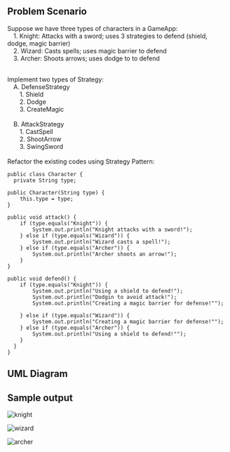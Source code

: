 ## Problem Scenario
Suppose we have three types of characters in a GameApp: <br>
&emsp;1. Knight: Attacks with a sword; uses 3 strategies to defend (shield, dodge, magic barrier) <br>
&emsp;2. Wizard: Casts spells; uses magic barrier to defend <br>
&emsp;3. Archer: Shoots arrows; uses dodge to to defend <br>

<br>
Implement two types of Strategy: <br>
&emsp;A. DefenseStrategy <br>
&emsp;&emsp;1. Shield <br>
&emsp;&emsp;2. Dodge <br>
&emsp;&emsp;3. CreateMagic <br>
<br>
&emsp;B.  AttackStrategy <br>
&emsp;&emsp;1.  CastSpell <br>
&emsp;&emsp;2.  ShootArrow <br>
&emsp;&emsp;3.  SwingSword  <br>

<br>
Refactor the existing codes using Strategy Pattern:

    public class Character {
      private String type;

    public Character(String type) {
        this.type = type;
    }

    public void attack() {
        if (type.equals("Knight")) {
            System.out.println("Knight attacks with a sword!");
        } else if (type.equals("Wizard")) {
            System.out.println("Wizard casts a spell!");
        } else if (type.equals("Archer")) {
            System.out.println("Archer shoots an arrow!");
        }
    }

    public void defend() {
        if (type.equals("Knight")) {
            System.out.println("Using a shield to defend!");
	        System.out.println("Dodgin to avoid attack!");
            System.out.println("Creating a magic barrier for defense!"");		

        } else if (type.equals("Wizard")) {
            System.out.println("Creating a magic barrier for defense!"");
        } else if (type.equals("Archer")) {
            System.out.println("Using a shield to defend!"");
        }
      }
    }

## UML Diagram


## Sample output
![knight](https://github.com/mfulo/strategyPattern/assets/142382665/47a685e9-5c96-4b99-96d7-3832b0f19e03)

![wizard](https://github.com/mfulo/strategyPattern/assets/142382665/234f9ec9-81a9-4eb5-8892-bf353e1509a9)

![archer](https://github.com/mfulo/strategyPattern/assets/142382665/e23c296b-7ec5-44b3-b101-1fc77aec63df)
